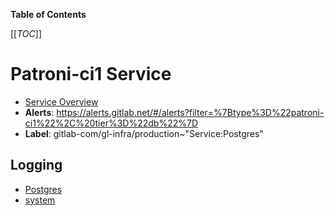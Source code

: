 <!-- MARKER: do not edit this section directly. Edit services/service-catalog.yml then run scripts/generate-docs -->

**Table of Contents**

[[_TOC_]]

# Patroni-ci1 Service

* [Service Overview](https://dashboards.gitlab.net/d/patroni-ci/patroni-ci1-overview)
* **Alerts**: <https://alerts.gitlab.net/#/alerts?filter=%7Btype%3D%22patroni-ci1%22%2C%20tier%3D%22db%22%7D>
* **Label**: gitlab-com/gl-infra/production~"Service:Postgres"

## Logging

* [Postgres](https://log.gprd.gitlab.net/goto/d0f8993486c9007a69d85e3a08f1ea7c)
* [system](https://log.gprd.gitlab.net/goto/3669d551a595a3a5cf1e9318b74e6c22)

<!-- END_MARKER -->

<!-- ## Summary -->

<!-- ## Architecture -->

<!-- ## Performance -->

<!-- ## Scalability -->

<!-- ## Availability -->

<!-- ## Durability -->

<!-- ## Security/Compliance -->

<!-- ## Monitoring/Alerting -->

<!-- ## Links to further Documentation -->
